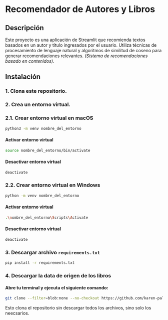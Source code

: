 # Recomendador de Autores y Libros

## Descripción

Este proyecto es una aplicación de Streamlit que recomienda textos basados en un autor y título ingresados por el usuario. Utiliza técnicas de procesamiento de lenguaje natural y algoritmos de similitud de coseno para generar recomendaciones relevantes. *(Sistema de recomendaciones basado en contenidos).*

## Instalación

### 1. Clona este repositorio.
### 2. Crea un entorno virtual.

### 2.1. Crear entorno virtual en macOS

```bash
python3 -m venv nombre_del_entorno
```
#### Activar entorno virtual
```bash
source nombre_del_entorno/bin/activate
```
#### Desactivar entorno virtual
```bash
deactivate
```

### 2.2. Crear entorno virtual en Windows

```bash
python -m venv nombre_del_entorno
```
#### Activar entorno virtual
```bash
.\nombre_del_entorno\Scripts\Activate
```
#### Desactivar entorno virtual
```bash
deactivate
```

### 3. Descargar archivo `requirements.txt`

```bash
pip install -r requirements.txt
```

### 4. Descargar la data de origen de los libros

#### Abre tu terminal y ejecuta el siguiente comando:
```bash
git clone --filter=blob:none --no-checkout https://github.com/karen-pal/borges.git
```
Esto clona el repositorio sin descargar todos los archivos, sino solo los neecsarios.









